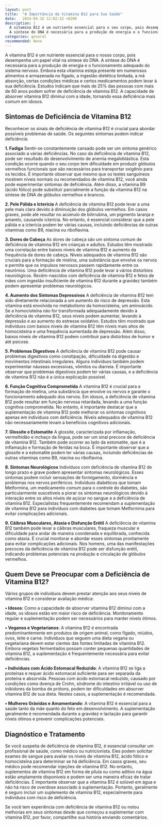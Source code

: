```yaml
---
layout: post
title:  "A Importância da Vitamina B12 para Sua Saúde"
date:   2024-04-16 12:02:32 +0200
description: |
  A vitamina B12 é um nutriente essencial para o seu corpo, pois desempenha um papel vital na síntese do DNA. 
  A síntese do DNA é necessária para a produção de energia e o funcionamento adequado do sistema nervoso.
categories: general
recommended: None
---
```


A vitamina B12 é um nutriente essencial para o nosso corpo, pois desempenha um papel vital na síntese do DNA. A síntese do DNA 
é necessária para a produção de energia e o funcionamento adequado do sistema nervoso. Embora esta vitamina esteja presente em
numerosos alimentos e armazenada no fígado, a ingestão dietética limitada, a má absorção, certas condições médicas e certos 
medicamentos podem levar à sua deficiência. Estudos indicam que mais de 25% das pessoas com mais de 60 anos podem sofrer de deficiência 
de vitamina B12. A capacidade de absorver vitamina B12 diminui com a idade, tornando essa deficiência mais comum em idosos. 

## Sintomas de Deficiência de Vitamina B12 

Reconhecer os sinais de deficiência de vitamina B12 é crucial para abordar possíveis problemas de saúde. Os seguintes sintomas 
podem indicar deficiência:

**1.	Fadiga**  Sentir-se constantemente cansado pode ser um sintoma genérico associado a várias deficiências. No caso da deficiência 
de vitamina B12, pode ser resultado do desenvolvimento de anemia megaloblástica. Esta condição ocorre quando o seu corpo tem dificuldade 
em produzir glóbulos vermelhos funcionais que são necessários para transportar oxigênio para os tecidos. É importante observar que mesmo 
que os testes sanguíneos mostrem níveis normais ou recomendados de vitamina B12, você ainda pode experimentar sintomas de deficiência. 
Além disso, a vitamina B9 (ácido fólico) pode substituir parcialmente a função da vitamina B12 na síntese de DNA de glóbulos vermelhos e brancos.

**2.	Pele Pálida e Icterícia**  A deficiência de vitamina B12 pode levar a uma pele mais clara devido à diminuição dos glóbulos vermelhos. 
Em casos graves, pode até resultar no acúmulo de bilirrubina, um pigmento laranja e amarelo, causando icterícia. No entanto, é essencial 
considerar que a pele pálida e a icterícia podem ter várias causas, incluindo deficiências de outras vitaminas como B9, niacina ou riboflavina.

**3.	Dores de Cabeça**  As dores de cabeça são um sintoma comum de deficiência de vitamina B12 em crianças e adultos. Estudos têm mostrado uma 
correlação entre baixos níveis de vitamina B12 e aumento da frequência de dores de cabeça. Níveis adequados de vitamina B12 são cruciais para a 
formação de mielina, uma substância que envolve os nervos e permite que os impulsos nervosos passem rapidamente entre os neurônios. Uma deficiência
de vitamina B12 pode levar a vários distúrbios neurológicos. Recém-nascidos com deficiência de vitamina B12 e fetos de mães com ingestão insuficiente
de vitamina B12 durante a gravidez também podem apresentar problemas neurológicos.

**4.	Aumento dos Sintomas Depressivos**  A deficiência de vitamina B12 tem sido diretamente relacionada a um aumento do risco de depressão. 
Esta vitamina está envolvida no metabolismo da homocisteína, um aminoácido. Se a homocisteína não for transformada adequadamente devido à 
deficiência de vitamina B12, seus níveis podem aumentar, levando à depressão e ao aumento do estresse oxidativo. Estudos têm mostrado que 
indivíduos com baixos níveis de vitamina B12 têm níveis mais altos de homocisteína e uma frequência aumentada de depressão. Além disso, 
baixos níveis de vitamina B12 podem contribuir para distúrbios de humor e até psicose.

**5.	Problemas Digestivos**  A deficiência de vitamina B12 pode causar problemas digestivos como constipação, dificuldade na digestão e 
movimentos intestinais irregulares. Alguns indivíduos também podem experimentar náuseas excessivas, vômitos ou diarreia. É importante 
observar que problemas digestivos podem ter várias causas, e a deficiência de vitamina B12 não é a única explicação possível.

**6.	Função Cognitiva Comprometida**  A vitamina B12 é crucial para a formação de mielina, uma substância que envolve os nervos e garante 
o funcionamento adequado dos nervos. Em idosos, a deficiência de vitamina B12 pode resultar em função nervosa retardada, levando a uma função 
cognitiva comprometida. No entanto, é importante destacar que a suplementação de vitamina B12 pode melhorar os sintomas cognitivos apenas
em indivíduos com deficiência. Níveis adequados de vitamina B12 não necessariamente levam a benefícios cognitivos adicionais.

**7.	Glossite e Estomatite**  A glossite, caracterizada por inflamação, vermelhidão e inchaço da língua, pode ser um sinal precoce de 
deficiência de vitamina B12. Também pode ocorrer ao lado da estomatite, que é a inflamação e formação de feridas na boca. É importante 
observar que a glossite e a estomatite podem ter várias causas, incluindo deficiências de outras vitaminas como B9, niacina ou riboflavina.

**8.	Sintomas Neurológicos** Indivíduos com deficiência de vitamina B12 de longo prazo e grave podem apresentar sintomas neurológicos. 
Esses sintomas podem incluir sensações de formigamento, dormência e problemas nos nervos periféricos. Indivíduos diabéticos que tomam 
Metformina, um medicamento comum para o controle do diabetes, são particularmente suscetíveis a piorar os sintomas neurológicos devido
à interação entre os altos níveis de açúcar no sangue e a deficiência de vitamina B12. Especialistas frequentemente recomendam a suplementação
de vitamina B12 para indivíduos com diabetes que tomam Metformina para evitar complicações adicionais.

**9.	Cãibras Musculares, Ataxia e Disfunção Erétil**  A deficiência de vitamina B12 também pode levar a cãibras musculares, fraqueza 
muscular e dificuldade para andar de maneira coordenada e equilibrada, conhecida como ataxia. É crucial monitorar e abordar esses 
sintomas prontamente para evitar complicações adicionais. Nos homens, uma das manifestações precoces da deficiência de vitamina B12 
pode ser disfunção erétil, indicando problemas potenciais na produção e circulação de glóbulos vermelhos. 

## Quem Deve se Preocupar com a Deficiência de Vitamina B12? 

Vários grupos de indivíduos devem prestar atenção aos seus níveis de vitamina B12 e considerar avaliação médica:

**•	Idosos**: Como a capacidade de absorver vitamina B12 diminui com a idade, os idosos estão em maior risco de deficiência. 
Monitoramento regular e suplementação podem ser necessários para manter níveis ótimos.

**•	Veganos e Vegetarianos**: A vitamina B12 é encontrada predominantemente em produtos de origem animal, como fígado, miúdos, ovos, 
leite e carne. Indivíduos que seguem uma dieta vegana ou vegetariana devem estar cientes das fontes limitadas de vitamina B12. Embora 
vegetais fermentados possam conter pequenas quantidades de vitamina B12, a suplementação é frequentemente necessária para evitar deficiências.

**•	Indivíduos com Ácido Estomacal Reduzido**: A vitamina B12 se liga a proteínas e requer ácido estomacal suficiente para ser separada da 
proteína e absorvida. Pessoas com ácido estomacal reduzido, causado por condições como doença de Crohn, síndrome do intestino irritável ou 
uso de inibidores da bomba de prótons, podem ter dificuldades em absorver vitamina B12 de sua dieta. Nestes casos, a suplementação é recomendada.

**•	Mulheres Grávidas e Amamentando**: A vitamina B12 é essencial para a saúde tanto da mãe quanto do feto em desenvolvimento. 
A suplementação geralmente é recomendada durante a gravidez e lactação para garantir níveis ótimos e prevenir complicações potenciais. 

## Diagnóstico e Tratamento 

Se você suspeita de deficiência de vitamina B12, é essencial consultar um profissional de saúde, como médico ou nutricionista. Eles podem 
solicitar exames de sangue para avaliar os níveis de vitamina B12, ácido fólico e homocisteína para determinar se há deficiência. Em casos 
graves, seu médico pode recomendar injeções de vitamina B12. No entanto, suplementos de vitamina B12 em forma de pílula ou como aditivo na 
água estão amplamente disponíveis e podem ser uma maneira eficaz de tratar deficiências. É importante observar que a vitamina B12 é solúvel em 
água e não há risco de overdose associado à suplementação. Portanto, geralmente é seguro incluir um suplemento de vitamina B12, especialmente 
para indivíduos com risco de deficiência. 

Se você tem experiência com deficiência de vitamina B12 ou notou melhorias em seus sintomas desde que começou a suplementar com vitamina B12, 
por favor, compartilhe sua história enviando comentários.



